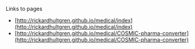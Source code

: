 Links to pages
 - [http://rickardhultgren.github.io/medical/index](http://rickardhultgren.github.io/medical/index)
 - [http://rickardhultgren.github.io/medical/COSMIC-pharma-converter](http://rickardhultgren.github.io/medical/COSMIC-pharma-converter)
